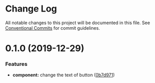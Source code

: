 # Change Log

All notable changes to this project will be documented in this file.
See [Conventional Commits](https://conventionalcommits.org) for commit guidelines.

# 0.1.0 (2019-12-29)


### Features

* **component:** change the text of button ([0b7d971](https://github.com/oroncohen/semver-libs/commit/0b7d9717ff9ad31ff6401d19a8e8d76a5a410195))
